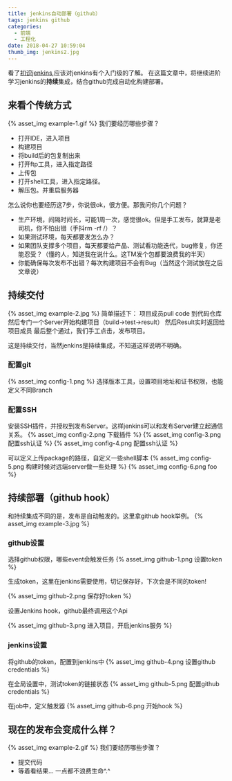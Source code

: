 ```yaml
---
title: jenkins自动部署（github）
tags: jenkins github
categories:
  - 前端
  - 工程化
date: 2018-04-27 10:59:04
thumb_img: jenkins2.jpg
---
```


看了[初识jenkins](/2018/04/27/jenkins-quickstart/),应该对jenkins有个入门级的了解。
在这篇文章中，将继续进阶学习jenkins的**持续**集成，结合github完成自动化构建部署。

## 来看个**传统**方式
{% asset_img example-1.gif %}
我们要经历哪些步骤？
- 打开IDE，进入项目
- 构建项目
- 将build后的包复制出来
- 打开ftp工具，进入指定路径
- 上传包
- 打开shell工具，进入指定路径。
- 解压包。并重启服务器

怎么说你也要经历这7步，你说很ok，很方便。那我问你几个问题？
- 生产环境，间隔时间长，可能1周一次，感觉很ok。但是手工发布，就算是老司机，你不怕出错（手抖rm -rf /）？
- 如果测试环境，每天都要发怎么办？
- 如果团队支撑多个项目，每天都要给产品、测试看功能迭代，bug修复，你还能忍受？（懂的人，知道我在说什么。这TM发个包都要浪费我的半天）
- 你能确保每次发布不出错？每次构建项目不会有Bug（当然这个测试放在之后文章说）

## 持续交付
{% asset_img example-2.jpg %}
简单描述下：
项目成员pull code 到代码仓库
然后专门一个Server开始构建项目（build->test->result）
然后Result实时返回给项目成员
最后整个通过，我们手工点击，发布项目。

这是持续交付，当然jenkins是持续集成，不知道这样说明不明确。

### 配置git
{% asset_img config-1.png %}
选择版本工具，设置项目地址和证书权限，也能定义不同Branch

### 配置SSH
安装SSH插件，并授权到发布Server。这样jenkins可以和发布Server建立起通信关系。
{% asset_img config-2.png 下载插件 %}
{% asset_img config-3.png 配置ssh认证 %}
{% asset_img config-4.png 配置ssh认证 %}

可以定义上传package的路径，自定义一些shell脚本
{% asset_img config-5.png 构建时候对远端server做一些处理 %}
{% asset_img config-6.png foo %}

## 持续部署（github hook）
和持续集成不同的是，发布是自动触发的。这里拿github hook举例。
{% asset_img example-3.jpg %}

### github设置
选择github权限，哪些event会触发任务
{% asset_img github-1.png 设置token %}

生成token，这里在jenkins需要使用，切记保存好，下次会是不同的token!

{% asset_img github-2.png 保存好token %}

设置Jenkins hook，github最终调用这个Api

{% asset_img github-3.png 进入项目，开启jenkins服务 %}

### jenkins设置
将github的token，配置到jenkins中
{% asset_img github-4.png 设置github credentials %}

在全局设置中，测试token的链接状态
{% asset_img github-5.png 配置github credentials %}

在job中，定义触发器
{% asset_img github-6.png 开始hook %}

## 现在的发布会变成什么样？
{% asset_img example-2.gif %}
我们要经历哪些步骤？
- 提交代码
- 等着看结果...
一点都不浪费生命^.^